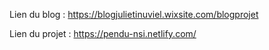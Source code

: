 Lien du blog : https://blogjulietinuviel.wixsite.com/blogprojet

Lien du projet : https://pendu-nsi.netlify.com/
